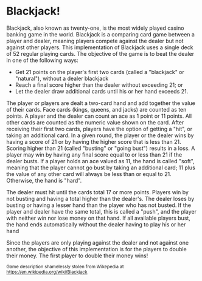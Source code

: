# Blackjack!

Blackjack, also known as twenty-one, is the most widely played casino banking game in the world. Blackjack is a comparing card game between a player and dealer, meaning players compete against the dealer but not against other players. This implementation of Blackjack uses a single deck of 52 regular playing cards. The objective of the game is to beat the dealer in one of the following ways:
* Get 21 points on the player's first two cards (called a "blackjack" or "natural"), without a dealer blackjack
* Reach a final score higher than the dealer without exceeding 21;
 or
* Let the dealer draw additional cards until his or her hand exceeds 21.

The player or players are dealt a two-card hand and add together the value of their cards. Face cards (kings, queens, and jacks) are counted as ten points. A player and the dealer can count an ace as 1 point or 11 points. All other cards are counted as the numeric value shown on the card. After receiving their first two cards, players have the option of getting a "hit", or taking an additional card. In a given round, the player or the dealer wins by having a score of 21 or by having the higher score that is less than 21. Scoring higher than 21 (called "busting" or "going bust") results in a loss. A player may win by having any final score equal to or less than 21 if the dealer busts. If a player holds an ace valued as 11, the hand is called "soft", meaning that the player cannot go bust by taking an additional card; 11 plus the value of any other card will always be less than or equal to 21. Otherwise, the hand is "hard".

The dealer must hit until the cards total 17 or more points. Players win by not busting and having a total higher than the dealer's. The dealer loses by busting or having a lesser hand than the player who has not busted. If the player and dealer have the same total, this is called a "push", and the player with neither win nor lose money on that hand. If all available players bust, the hand ends automatically without the dealer having to play his or her hand

Since the players are only playing against the dealer and not against one another, the objective of this implementation is for the players to double their money.  The first player to double their money wins!

<sub> Game description shamelessly stolen from Wikepedia at https://en.wikipedia.org/wiki/Blackjack </sub>
